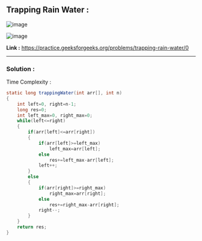 ## Trapping Rain Water :

![image](https://user-images.githubusercontent.com/23376002/174124528-c609c63b-a3a5-4704-acff-4b030f6dbb94.png)

![image](https://user-images.githubusercontent.com/23376002/174124615-bf74afba-e285-4f12-82a7-06e4d95a18e7.png)


**Link :** https://practice.geeksforgeeks.org/problems/trapping-rain-water/0

---------------------------------------------------------------------------------------------------------------------------------------------------------


### Solution :

Time Complexity :


```java
static long trappingWater(int arr[], int n) 
{ 
    int left=0, right=n-1;
    long res=0;
    int left_max=0, right_max=0;
    while(left<=right)
    {
        if(arr[left]<=arr[right])
        {
            if(arr[left]>=left_max)
                left_max=arr[left];
            else
                res+=left_max-arr[left];
            left++;
        }
        else
        {
            if(arr[right]>=right_max)
                right_max=arr[right];
            else
                res+=right_max-arr[right];
            right--;
        }
    }
    return res;
} 
```

